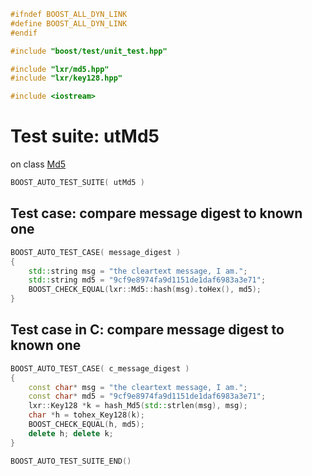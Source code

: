 ```cpp
#ifndef BOOST_ALL_DYN_LINK
#define BOOST_ALL_DYN_LINK
#endif

#include "boost/test/unit_test.hpp"

#include "lxr/md5.hpp"
#include "lxr/key128.hpp"

#include <iostream>
````

# Test suite: utMd5

on class [Md5](../src/md5.hpp.md)

```cpp
BOOST_AUTO_TEST_SUITE( utMd5 )
```

## Test case: compare message digest to known one
```cpp
BOOST_AUTO_TEST_CASE( message_digest )
{
	std::string msg = "the cleartext message, I am.";
	std::string md5 = "9cf9e8974fa9d1151de1daf6983a3e71";
	BOOST_CHECK_EQUAL(lxr::Md5::hash(msg).toHex(), md5);
}
```

## Test case in C: compare message digest to known one
```cpp
BOOST_AUTO_TEST_CASE( c_message_digest )
{
	const char* msg = "the cleartext message, I am.";
	const char* md5 = "9cf9e8974fa9d1151de1daf6983a3e71";
	lxr::Key128 *k = hash_Md5(std::strlen(msg), msg);
	char *h = tohex_Key128(k);
	BOOST_CHECK_EQUAL(h, md5);
	delete h; delete k;
}
```

```cpp
BOOST_AUTO_TEST_SUITE_END()
```

